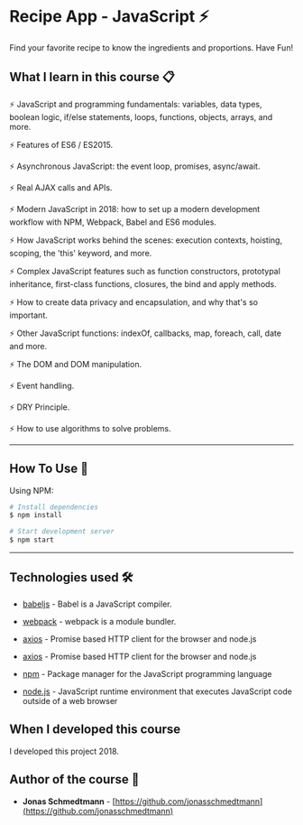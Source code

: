 # Recipe App - JavaScript ⚡️

Find your favorite recipe to know the ingredients and proportions. Have Fun!

## What I learn in this course 📋

⚡️ JavaScript and programming fundamentals: variables, data types, boolean logic, if/else statements, loops, functions, objects, arrays, and more.

⚡️ Features of ES6 / ES2015.

⚡️ Asynchronous JavaScript: the event loop, promises, async/await.

⚡️ Real AJAX calls and APIs.

⚡️ Modern JavaScript in 2018: how to set up a modern development workflow with NPM, Webpack, Babel and ES6 modules.

⚡️ How JavaScript works behind the scenes: execution contexts, hoisting, scoping, the 'this' keyword, and more.

⚡️ Complex JavaScript features such as function constructors, prototypal inheritance, first-class functions, closures, the bind and apply methods.

⚡️ How to create data privacy and encapsulation, and why that's so important.

⚡️ Other JavaScript functions: indexOf, callbacks, map, foreach, call, date and more.

⚡️ The DOM and DOM manipulation.

⚡️ Event handling.

⚡️ DRY Principle.

⚡️ How to use algorithms to solve problems.

---

## How To Use 🔧

Using NPM:
```bash
# Install dependencies
$ npm install

# Start development server
$ npm start
```

---

## Technologies used 🛠️

- [babeljs](https://babeljs.io/) - Babel is a JavaScript compiler.

- [webpack](https://webpack.js.org/) - webpack is a module bundler. 

- [axios](https://www.npmjs.com/package/axios) - Promise based HTTP client for the browser and node.js 

- [axios](https://www.npmjs.com/package/axios) - Promise based HTTP client for the browser and node.js 

- [npm](https://www.npmjs.com/) - Package manager for the JavaScript programming language

- [node.js](https://nodejs.org/en/) - JavaScript runtime environment that executes JavaScript code outside of a web browser

## When I developed this course 

I developed this project 2018.

## Author of the course 👥

- **Jonas Schmedtmann** - [https://github.com/jonasschmedtmann](https://github.com/jonasschmedtmann)

